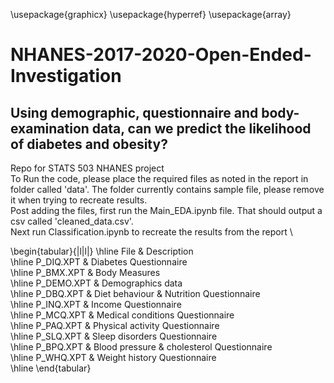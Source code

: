 \usepackage{graphicx}
\usepackage{hyperref}
\usepackage{array}

# NHANES-2017-2020-Open-Ended-Investigation
## Using demographic, questionnaire and body-examination data, can we predict the likelihood of diabetes and obesity?
Repo for STATS 503 NHANES project \
To Run the code, please place the required files as noted in the report in folder called 'data'. The folder currently contains sample file, please remove it when trying to recreate results. \
Post adding the files, first run the Main_EDA.ipynb file. That should output a csv called 'cleaned_data.csv'. \
Next run Classification.ipynb to recreate the results from the report \

\begin{tabular}{|l|l|}
\hline
File & Description \
\hline
P_DIQ.XPT & Diabetes Questionnaire \
\hline
P_BMX.XPT & Body Measures \
\hline
P_DEMO.XPT & Demographics data \
\hline
P_DBQ.XPT & Diet behaviour & Nutrition Questionnaire \
\hline
P_INQ.XPT & Income Questionnaire \
\hline
P_MCQ.XPT & Medical conditions Questionnaire \
\hline
P_PAQ.XPT & Physical activity Questionnaire \
\hline
P_SLQ.XPT & Sleep disorders Questionnaire \
\hline
P_BPQ.XPT & Blood pressure & cholesterol Questionnaire \
\hline
P_WHQ.XPT & Weight history Questionnaire \
\hline
\end{tabular}
